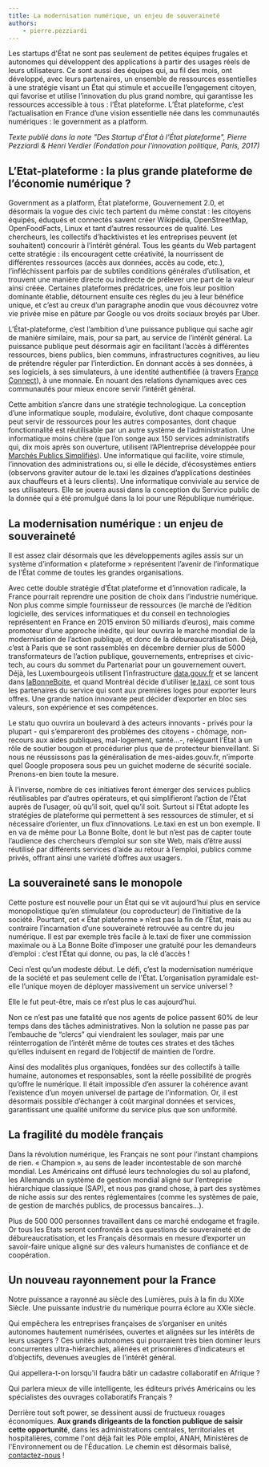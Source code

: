 ```yaml
---
title: La modernisation numérique, un enjeu de souveraineté
authors:
    - pierre.pezziardi
---
```


Les startups d'État ne sont pas seulement de petites équipes frugales et autonomes qui développent des applications à partir des usages réels de leurs utilisateurs. Ce sont aussi des équipes qui, au fil des mois, ont développé, avec leurs partenaires, un ensemble de ressources essentielles à une stratégie visant un État qui stimule et accueille l’engagement citoyen, qui favorise et utilise l’innovation du plus grand nombre, qui garantisse les ressources accessible à tous : l’État plateforme.
L’État plateforme, c’est l’actualisation en France d’une vision essentielle née dans les communautés numériques : le government as a platform.

_Texte publié dans la note "Des Startup d'État à l'État plateforme", Pierre Pezziardi & Henri Verdier (Fondation pour l'innovation politique, Paris, 2017)_

<!--more-->

## L’Etat-plateforme : la plus grande plateforme de l’économie numérique ?
Government as a platform, État plateforme, Gouvernement 2.0, et désormais la vogue des civic tech partent du même constat : les citoyens équipés, éduqués et connectés savent créer Wikipédia, OpenStreetMap, OpenFoodFacts, Linux et tant d’autres ressources de qualité. Les chercheurs, les collectifs d’hacktivistes et les entreprises peuvent (et souhaitent) concourir à l’intérêt général. Tous les géants du Web partagent cette stratégie : ils encouragent cette créativité, la nourrissent de différentes ressources (accès aux données, accès au code, etc.), l’infléchissent parfois par de subtiles conditions générales d’utilisation, et trouvent une manière directe ou indirecte de prélever une part de la valeur ainsi créée. Certaines plateformes prédatrices, une fois leur position dominante établie, détournent ensuite ces règles du jeu à leur bénéfice unique, et c’est au creux d’un paragraphe anodin que vous découvrez votre vie privée mise en pâture par Google ou vos droits sociaux broyés par Uber.

L’État-plateforme, c’est l’ambition d’une puissance publique qui sache agir de manière similaire, mais, pour sa part, au service de l’intérêt général. La puissance publique peut désormais agir en facilitant l’accès à différentes ressources, biens publics, bien communs, infrastructures cognitives, au lieu de prétendre réguler par l’interdiction. En donnant accès à ses données, à ses logiciels, à ses simulateurs, à une identité authentifiée (à travers [France Connect](https://franceconnect.gouv.fr/)), à une monnaie. En nouant des relations dynamiques avec ces communautés pour mieux encore servir l’intérêt général.

Cette ambition s’ancre dans une stratégie technologique. La conception d’une informatique souple, modulaire, évolutive, dont chaque composante peut servir de ressources pour les autres composantes, dont chaque fonctionnalité est réutilisable par un autre système de l’administration. Une informatique moins chère (que l’on songe aux 150 services administratifs qui, dix mois après son ouverture, utilisent l’APIentreprise développée pour [Marchés Publics Simplifiés](https://beta.gouv.fr/startup/mps.html)). Une informatique qui facilite, voire stimule, l’innovation des administrations ou, si elle le décide, d’écosystèmes entiers (observons graviter autour de le.taxi les dizaines d’applications destinées aux chauffeurs et à leurs clients). Une informatique conviviale au service de ses utilisateurs. Elle se jouera aussi dans la conception du Service public de la donnée qui a été promulgué dans la loi pour une République numérique.

## La modernisation numérique : un enjeu de souveraineté
Il est assez clair désormais que les développements agiles assis sur un système d’information « plateforme » représentent l’avenir de l’informatique de l’État comme de toutes les grandes organisations.

Avec cette double stratégie d’État plateforme et d’innovation radicale, la France pourrait reprendre une position de choix dans l’industrie numérique. Non plus comme simple fournisseur de ressources (le marché de l’édition logicielle, des services informatiques et du conseil en technologies représentent en France en 2015 environ 50 milliards d’euros), mais comme promoteur d’une approche inédite, qui leur ouvrira le marché mondial de la modernisation de l’action publique, et donc de la débureaucratisation. Déjà, c’est à Paris que se sont rassemblés en décembre dernier plus de 5000 transformateurs de l’action publique, gouvernements, entreprises et civic-tech, au cours du sommet du Partenariat pour un gouvernement ouvert. Déjà, les Luxembourgeois utilisent l’infrastructure [data.gouv.fr](https://beta.gouv.fr/startup/data.gouv.fr.html) et se lancent dans [laBonneBoite](https://beta.gouv.fr/startup/la-bonne-boite.html), et quand Montréal décide d’utiliser [le.taxi](https://beta.gouv.fr/startup/le-taxi.html), ce sont tous les partenaires du service qui sont aux premières loges pour exporter leurs offres. Une grande nation innovante peut décider d’exporter en bloc ses valeurs, son expérience et ses compétences.

Le statu quo ouvrira un boulevard à des acteurs innovants - privés pour la plupart - qui s’empareront des problèmes des citoyens - chômage, non-recours aux aides publiques, mal-logement, santé…-, reléguant l’État à un rôle de soutier bougon et procédurier plus que de protecteur bienveillant. Si nous ne réussissons pas la généralisation de mes-aides.gouv.fr, n’importe quel Google proposera sous peu un guichet moderne de sécurité sociale. Prenons-en bien toute la mesure.

À l’inverse, nombre de ces initiatives feront émerger des services publics réutilisables par d’autres opérateurs, et qui simplifieront l’action de l’État auprès de l’usager, où qu’il soit, quel qu’il soit. Surtout si l’État adopte les stratégies de plateforme qui permettent à ses ressources de stimuler, et si nécessaire d’orienter, un flux d’innovations. Le.taxi en est un bon exemple. Il en va de même pour La Bonne Boîte, dont le but n’est pas de capter toute l’audience des chercheurs d’emploi sur son site Web, mais d’être aussi réutilisé par différents services d’aide au retour à l’emploi, publics comme privés, offrant ainsi une variété d’offres aux usagers.

## La souveraineté sans le monopole
Cette posture est nouvelle pour un État qui se vit aujourd’hui plus en service monopolistique qu’en stimulateur (ou coproducteur) de l’initiative de la société. Pourtant, cet « État plateforme » n’est pas la fin de l’État, mais au contraire l’incarnation d’une souveraineté retrouvée au centre du jeu numérique. Il est par exemple très facile à le.taxi de fixer une commission maximale ou à La Bonne Boite d’imposer une gratuité pour les demandeurs d’emploi : c’est l’État qui donne, ou pas, la clé d’accès !

Ceci n’est qu’un modeste début. Le défi, c’est la modernisation numérique de la société et pas seulement celle de l'État. L’organisation pyramidale est-elle l’unique moyen de déployer massivement un service universel ?

Elle le fut peut-être, mais ce n’est plus le cas aujourd’hui.

Non ce n’est pas une fatalité que nos agents de police passent 60% de leur temps dans des tâches administratives. Non la solution ne passe pas par l’embauche de “clercs” qui viendraient les soulager, mais par une réinterrogation de l’intérêt même de toutes ces strates et des tâches qu’elles induisent en regard de l’objectif de maintien de l’ordre.

Ainsi des modalités plus organiques, fondées sur des collectifs à taille humaine, autonomes et responsables, sont la réelle possibilité de progrès qu’offre le numérique. Il était impossible d’en assurer la cohérence avant l’existence d’un moyen universel de partage de l’information. Or, il est désormais possible d’échanger à coût marginal données et services, garantissant une qualité uniforme du service plus que son uniformité.

## La fragilité du modèle français
Dans la révolution numérique, les Français ne sont pour l’instant champions de rien. « Champion », au sens de leader incontestable de son marché mondial. Les Américains ont diffusé leurs technologies du sol au plafond, les Allemands un système de gestion mondial aligné sur l’entreprise hiérarchique classique (SAP), et nous pas grand chose, à part des systèmes de niche assis sur des rentes réglementaires (comme les systèmes de paie, de gestion de marchés publics, de processus bancaires…).

Plus de 500 000 personnes travaillent dans ce marché endogame et fragile. Or tous les Etats seront confrontés à ces questions de souveraineté et de débureaucratisation, et les Français désormais en mesure d’exporter un savoir-faire unique aligné sur des valeurs humanistes de confiance et de coopération.

## Un nouveau rayonnement pour la France
Notre puissance a rayonné au siècle des Lumières, puis à la fin du XIXe Siècle. Une puissante industrie du numérique pourra éclore au XXIe siècle.

Qui empêchera les entreprises françaises de s’organiser en unités autonomes hautement numérisées, ouvertes et alignées sur les intérêts de leurs usagers ? Ces unités autonomes qui pourraient très bien dominer leurs concurrentes ultra-hiérarchies, aliénées et prisonnières d’indicateurs et d’objectifs, devenues aveugles de l’intérêt général.

Qui appellera-t-on lorsqu'il faudra bâtir un cadastre collaboratif en Afrique ?

Qui parlera mieux de ville intelligente, les éditeurs privés Américains ou les spécialistes des ouvrages collaboratifs Français ?

Derrière tout soft power, se dessinent aussi de fructueux rouages économiques. **Aux grands dirigeants de la fonction publique de saisir cette opportunité**, dans les administrations centrales, territoriales et hospitalières, comme l'ont déjà fait les Pôle emploi, ANAH, Ministères de l'Environnement ou de l'Éducation. Le chemin est désormais balisé, [contactez-nous](mailto:contact@beta.gouv.fr?subject=Contact+Direction) !
